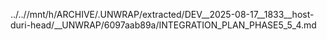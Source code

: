 ../..//mnt/h/ARCHIVE/.UNWRAP/extracted/DEV__2025-08-17__1833__host-duri-head/__UNWRAP/6097aab89a/INTEGRATION_PLAN_PHASE5_5_4.md